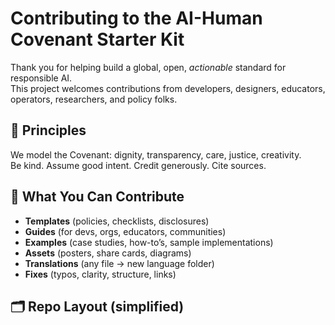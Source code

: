 # Contributing to the AI-Human Covenant Starter Kit

Thank you for helping build a global, open, *actionable* standard for responsible AI.  
This project welcomes contributions from developers, designers, educators, operators, researchers, and policy folks.

## 🧭 Principles
We model the Covenant: dignity, transparency, care, justice, creativity.  
Be kind. Assume good intent. Credit generously. Cite sources.

## 🧰 What You Can Contribute
- **Templates** (policies, checklists, disclosures)
- **Guides** (for devs, orgs, educators, communities)
- **Examples** (case studies, how-to’s, sample implementations)
- **Assets** (posters, share cards, diagrams)
- **Translations** (any file → new language folder)
- **Fixes** (typos, clarity, structure, links)

## 🗂 Repo Layout (simplified)

